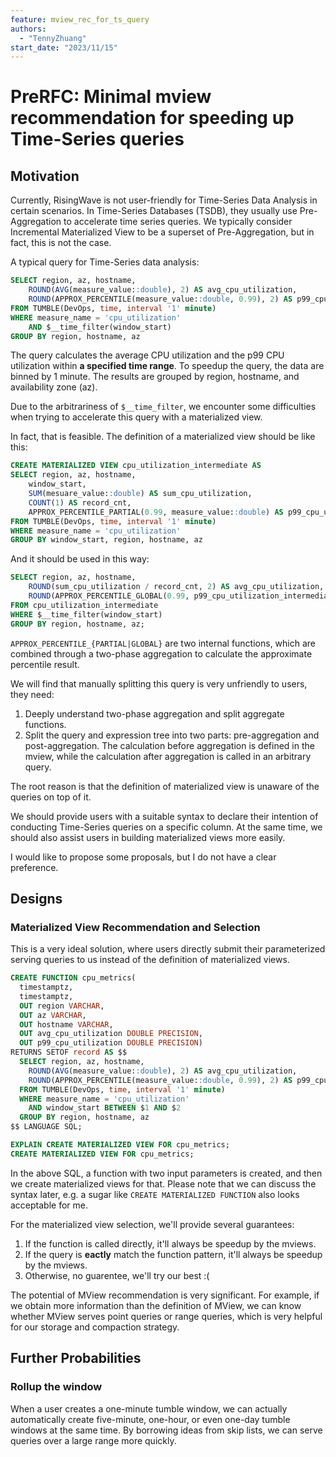 ```yaml
---
feature: mview_rec_for_ts_query
authors:
  - "TennyZhuang"
start_date: "2023/11/15"
---
```


# PreRFC:  Minimal mview recommendation for speeding up Time-Series queries

## Motivation

Currently, RisingWave is not user-friendly for Time-Series Data Analysis in certain scenarios. In Time-Series Databases (TSDB), they usually use Pre-Aggregation to accelerate time series queries. We typically consider Incremental Materialized View to be a superset of Pre-Aggregation, but in fact, this is not the case.

A typical query for Time-Series data analysis:

```sql
SELECT region, az, hostname,
    ROUND(AVG(measure_value::double), 2) AS avg_cpu_utilization,
    ROUND(APPROX_PERCENTILE(measure_value::double, 0.99), 2) AS p99_cpu_utilization
FROM TUMBLE(DevOps, time, interval '1' minute)
WHERE measure_name = 'cpu_utilization'
    AND $__time_filter(window_start)
GROUP BY region, hostname, az
```

The query calculates the average CPU utilization and the p99 CPU utilization within **a specified time range**. To speedup the query,  the data are binned by 1 minute. The results are grouped by region, hostname, and availability zone (az).

Due to the arbitrariness of `$__time_filter`, we encounter some difficulties when trying to accelerate this query with a materialized view.

In fact, that is feasible. The definition of a materialized view should be like this:

```sql
CREATE MATERIALIZED VIEW cpu_utilization_intermediate AS
SELECT region, az, hostname,
    window_start,
    SUM(mesuare_value::double) AS sum_cpu_utilization,
    COUNT(1) AS record_cnt,
    APPROX_PERCENTILE_PARTIAL(0.99, measure_value::double) AS p99_cpu_utilization_intermediate
FROM TUMBLE(DevOps, time, interval '1' minute)
WHERE measure_name = 'cpu_utilization'
GROUP BY window_start, region, hostname, az
```

And it should be used in this way:

```sql
SELECT region, az, hostname,
    ROUND(sum_cpu_utilization / record_cnt, 2) AS avg_cpu_utilization,
    ROUND(APPROX_PERCENTILE_GLOBAL(0.99, p99_cpu_utilization_intermediate), 2) AS p99_cpu_utilization
FROM cpu_utilization_intermediate
WHERE $__time_filter(window_start)
GROUP BY region, hostname, az;
```

`APPROX_PERCENTILE_{PARTIAL|GLOBAL}` are two internal functions, which are combined through a two-phase aggregation to calculate the approximate percentile result.

We will find that manually splitting this query is very unfriendly to users, they need:

1. Deeply understand two-phase aggregation and split aggregate functions.
2. Split the query and expression tree into two parts: pre-aggregation and post-aggregation. The calculation before aggregation is defined in the mview, while the calculation after aggregation is called in an arbitrary query.

The root reason is that the definition of materialized view is unaware of the queries on top of it.

We should provide users with a suitable syntax to declare their intention of conducting Time-Series queries on a specific column. At the same time, we should also assist users in building materialized views more easily.

I would like to propose some proposals, but I do not have a clear preference.

## Designs

### Materialized View Recommendation and Selection

This is a very ideal solution, where users directly submit their parameterized serving queries to us instead of the definition of materialized views.

```sql
CREATE FUNCTION cpu_metrics(
  timestamptz,
  timestamptz,
  OUT region VARCHAR,
  OUT az VARCHAR,
  OUT hostname VARCHAR,
  OUT avg_cpu_utilization DOUBLE PRECISION,
  OUT p99_cpu_utilization DOUBLE PRECISION)
RETURNS SETOF record AS $$
  SELECT region, az, hostname,
    ROUND(AVG(measure_value::double), 2) AS avg_cpu_utilization,
    ROUND(APPROX_PERCENTILE(measure_value::double, 0.99), 2) AS p99_cpu_utilization
  FROM TUMBLE(DevOps, time, interval '1' minute)
  WHERE measure_name = 'cpu_utilization'
    AND window_start BETWEEN $1 AND $2
  GROUP BY region, hostname, az
$$ LANGUAGE SQL;

EXPLAIN CREATE MATERIALIZED VIEW FOR cpu_metrics;
CREATE MATERIALIZED VIEW FOR cpu_metrics;
```

In the above SQL, a function with two input parameters is created, and then we create materialized views for that. Please note that we can discuss the syntax later, e.g. a sugar like `CREATE MATERIALIZED FUNCTION` also looks acceptable for me.

For the materialized view selection, we'll provide several guarantees:

1. If the function is called directly, it'll always be speedup by the mviews.
2. If the query is **eactly** match the function pattern, it'll always be speedup by the mviews.
3. Otherwise, no guarentee, we'll try our best :(

The potential of MView recommendation is very significant. For example, if we obtain more information than the definition of MView, we can know whether MView serves point queries or range queries, which is very helpful for our storage and compaction strategy.

## Further Probabilities

### Rollup the window

When a user creates a one-minute tumble window, we can actually automatically create five-minute, one-hour, or even one-day tumble windows at the same time. By borrowing ideas from skip lists, we can serve queries over a large range more quickly.
